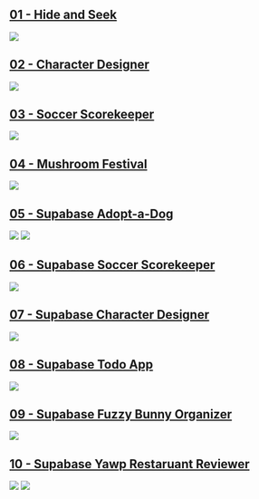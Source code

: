 ## [01 - Hide and Seek](https://github.com/alchemycodelab/half-baked-js-hide-and-seek)
[![](./assets/hide-and-seek.png)](https://github.com/alchemycodelab/half-baked-js-hide-and-seek)

## [02 - Character Designer](https://github.com/alchemycodelab/half-baked-js-character-designer)
[![](./assets/character-designer.png)](https://github.com/alchemycodelab/half-baked-js-character-designer)

## [03 - Soccer Scorekeeper](https://github.com/alchemycodelab/half-baked-js-soccer-scorekeeper)
[![](./assets/soccer-scorekeeper.png)](https://github.com/alchemycodelab/half-baked-js-soccer-scorekeeper)

## [04 - Mushroom Festival](https://github.com/alchemycodelab/half-baked-js-mushroom-festival)
[![](./assets/mushroom-festival.png)](https://github.com/alchemycodelab/half-baked-js-mushroom-festival)

## [05 - Supabase Adopt-a-Dog](https://github.com/alchemycodelab/half-baked-js-adopt-a-dog)
[![](./assets/adopt-a-dog-detail.png)](https://github.com/alchemycodelab/half-baked-js-adopt-a-dog)
[![](./assets/adopt-a-dog-list.png)](https://github.com/alchemycodelab/half-baked-js-adopt-a-dog)

## [06 - Supabase Soccer Scorekeeper](https://github.com/alchemycodelab/half-baked-js-soccer-scorekeeper-supabase)
[![](./assets/soccer-scorekeeper.png)](https://github.com/alchemycodelab/half-baked-js-soccer-scorekeeper-supabase)

## [07 - Supabase Character Designer](https://github.com/alchemycodelab/half-baked-js-character-designer-supabase)
[![](./assets/character-designer.png)](https://github.com/alchemycodelab/half-baked-js-character-designer-supabase)

## [08 - Supabase Todo App](https://github.com/alchemycodelab/half-baked-js-todo-supabase)
[![](./assets/todos.png)](https://github.com/alchemycodelab/half-baked-js-todo-supabase)

## [09 - Supabase Fuzzy Bunny Organizer](https://github.com/alchemycodelab/half-baked-js-fuzzy-bunny-organizer)
[![](./assets/fuzzy-bunnies.png)](https://github.com/alchemycodelab/half-baked-js-fuzzy-bunny-organizer)

## [10 - Supabase Yawp Restaruant Reviewer](https://github.com/alchemycodelab/yawp-vanilla-js)
[![](./assets/yawp-search.png)](https://github.com/alchemycodelab/yawp-vanilla-js)
[![](./assets/yawp-detail.png)](https://github.com/alchemycodelab/yawp-vanilla-js)
